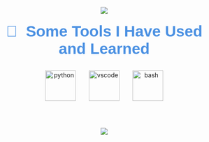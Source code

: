 <p align="center">
  <img src="https://capsule-render.vercel.app/api?text=Eyooo!🌊&animation=fadeIn&type=waving&color=gradient&height=120" />
</p>

<h2 align="center" style="font-family: 'Arial', sans-serif; color: #4A90E2; font-size: 2.5em; margin-top: 20px;">
  🚀 &nbsp;Some Tools I Have Used and Learned
</h2>

<div align="center" style="display: flex; justify-content: center; gap: 30px; margin-top: 30px; animation: fadeIn 2s;">
  <img src="https://cdn.jsdelivr.net/gh/devicons/devicon/icons/python/python-original.svg" alt="python" width="70" height="70" style="transition: transform 0.3s;">
  <img src="https://cdn.jsdelivr.net/gh/devicons/devicon/icons/vscode/vscode-original.svg" alt="vscode" width="70" height="70" style="transition: transform 0.3s;">
  <img src="https://cdn.jsdelivr.net/gh/devicons/devicon/icons/bash/bash-original.svg" alt="bash" width="70" height="70" style="transition: transform 0.3s;">
</div>

<br><br>

<p align="center">
  <img src="https://camo.githubusercontent.com/ff1d4eb768b74fa335491dd8a7e87d95017665c1570e5a8828fddfdb728da450/68747470733a2f2f63617073756c652d72656e6465722e76657263656c2e6170702f6170693f747970653d776176696e6726636f6c6f723d6772616469656e74266865696768743d3130302673656374696f6e3d666f6f746572">
</p>

